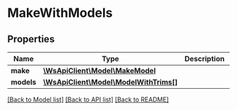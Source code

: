 # MakeWithModels

## Properties
Name | Type | Description | Notes
------------ | ------------- | ------------- | -------------
**make** | [**\WsApiClient\Model\MakeModel**](MakeModel.md) |  | 
**models** | [**\WsApiClient\Model\ModelWithTrims[]**](ModelWithTrims.md) |  | 

[[Back to Model list]](../README.md#documentation-for-models) [[Back to API list]](../README.md#documentation-for-api-endpoints) [[Back to README]](../README.md)


